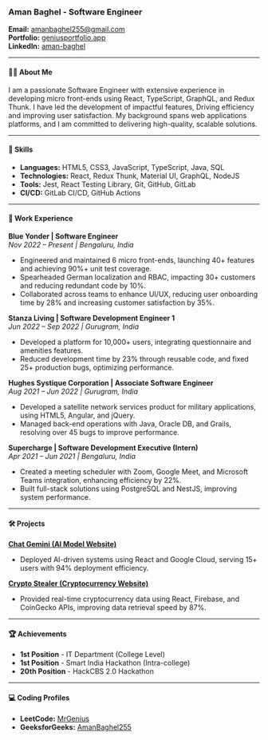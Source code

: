 ### Aman Baghel - Software Engineer  
**Email:** [amanbaghel255@gmail.com](mailto:amanbaghel255@gmail.com)  
**Portfolio:** [geniusportfolio.app](https://geniusportfolio.app)  
**LinkedIn:** [aman-baghel](https://www.linkedin.com/in/aman-baghel-56467518b)  

---

#### 👨‍💻 **About Me**  
I am a passionate Software Engineer with extensive experience in developing micro front-ends using React, TypeScript, GraphQL, and Redux Thunk. I have led the development of impactful features, Driving efficiency and improving user satisfaction. My background spans web applications platforms, and I am committed to delivering high-quality, scalable solutions.

---

#### 🚀 **Skills**  
- **Languages:** HTML5, CSS3, JavaScript, TypeScript, Java, SQL  
- **Technologies:** React, Redux Thunk, Material UI, GraphQL, NodeJS  
- **Tools:** Jest, React Testing Library, Git, GitHub, GitLab  
- **CI/CD:** GitLab CI/CD, GitHub Actions  

---

#### 💼 **Work Experience**

**Blue Yonder | Software Engineer**  
*Nov 2022 – Present | Bengaluru, India*  
- Engineered and maintained 6 micro front-ends, launching 40+ features and achieving 90%+ unit test coverage.
- Spearheaded German localization and RBAC, impacting 30+ customers and reducing redundant code by 10%.
- Collaborated across teams to enhance UI/UX, reducing user onboarding time by 28% and increasing customer satisfaction by 35%.

**Stanza Living | Software Development Engineer 1**  
*Jun 2022 – Sep 2022 | Gurugram, India*  
- Developed a platform for 10,000+ users, integrating questionnaire and amenities features.
- Reduced development time by 23% through reusable code, and fixed 25+ production bugs, optimizing performance.

**Hughes Systique Corporation | Associate Software Engineer**  
*Aug 2021 – Jun 2022 | Gurugram, India*  
- Developed a satellite network services product for military applications, using HTML5, Angular, and jQuery.
- Managed back-end operations with Java, Oracle DB, and Grails, resolving over 45 bugs to improve performance.

**Supercharge | Software Development Executive (Intern)**  
*Apr 2021 – Jun 2021 | Bengaluru, India*  
- Created a meeting scheduler with Zoom, Google Meet, and Microsoft Teams integration, enhancing efficiency by 22%.
- Built full-stack solutions using PostgreSQL and NestJS, improving system performance.

---

#### 🛠️ **Projects**

**[Chat Gemini (AI Model Website)](https://chat-gemini-bot.netlify.app/)**  
- Deployed AI-driven systems using React and Google Cloud, serving 15+ users with 94% deployment efficiency.

**[Crypto Stealer (Cryptocurrency Website)](https://crypto-stealer.netlify.app/)**  
- Provided real-time cryptocurrency data using React, Firebase, and CoinGecko APIs, improving data retrieval speed by 87%.

---

#### 🏆 **Achievements**  
- **1st Position** - IT Department (College Level)  
- **1st Position** - Smart India Hackathon (Intra-college)  
- **20th Position** - HackCBS 2.0 Hackathon  

---

#### 💻 **Coding Profiles**  
- **LeetCode:** [MrGenius](https://leetcode.com/MrGenius/)  
- **GeeksforGeeks:** [AmanBaghel255](https://auth.geeksforgeeks.org/user/amanbaghel255/profile)  
